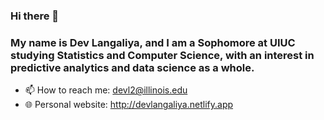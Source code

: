### Hi there 👋

### My name is Dev Langaliya, and I am a Sophomore at UIUC studying Statistics and Computer Science, with an interest in predictive analytics and data science as a whole.
- 📫 How to reach me: devl2@illinois.edu
- 🌐 Personal website: http://devlangaliya.netlify.app
